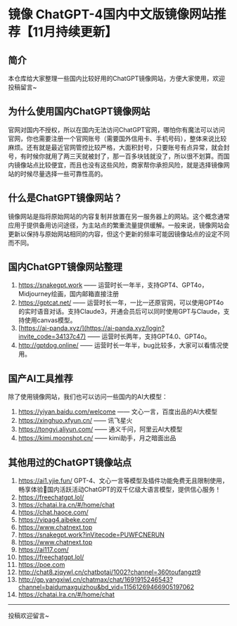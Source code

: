 # 镜像 ChatGPT-4国内中文版镜像网站推荐【11月持续更新】
## 简介
本仓库给大家整理一些国内比较好用的ChatGPT镜像网站，方便大家使用，欢迎投稿留言~

## 为什么使用国内ChatGPT镜像网站
官网对国内不授权，所以在国内无法访问ChatGPT官网，哪怕你有魔法可以访问官网，你也需要注册一个官网账号（需要国外信用卡、手机号码），整体来说比较麻烦。还有就是最近官网管控比较严格，大面积封号，只要账号有点异常，就会封号，有时候你就用了两三天就被封了，那一百多块钱就没了，所以很不划算。而国内镜像站点比较便宜，而且也没有这些风险，商家帮你承担风险，就是选择镜像网站的时候尽量选择一些可靠性高的。

## 什么是ChatGPT镜像网站？
镜像网站是指将原始网站的内容复制并放置在另一服务器上的网站。这个概念通常应用于提供备用访问途径，为主站点的繁重流量提供缓解。一般来说，镜像网站会更新以保持与原始网站相同的内容，但这个更新的频率可能因镜像站点的设定不同而不同。

## 国内ChatGPT镜像网站整理
1. https://snakegpt.work —— 运营时长一年半，支持GPT4、GPT4o，Midjourney绘画，国内邮箱直接注册
2. https://gptcat.net/ ——  运营时长一年，一比一还原官网，可以使用GPT4o的实时语音对话。支持Claude3，开通会员后可以同时使用GPT与Claude，支持使用canvas模型。
3. [https://ai-panda.xyz/](https://ai-panda.xyz/login?invite_code=34137c47)  ——  运营时长两年，支持GPT4.0、GPT4o。
4. http://gptdog.online/  —— 运营时长一年半，bug比较多，大家可以看情况使用。

## 国产AI工具推荐
除了使用镜像网站，我们也可以访问一些国内的AI大模型：
1. https://yiyan.baidu.com/welcome —— 文心一言，百度出品的AI大模型
2. https://xinghuo.xfyun.cn/     ——  讯飞星火
3. https://tongyi.aliyun.com/    ——  通义千问，阿里云AI大模型
4. https://kimi.moonshot.cn/    —— kimi助手，月之暗面出品

## 其他用过的ChatGPT镜像站点
1. https://ai1.yjie.fun/  GPT-4、文心一言等模型及插件功能免费无且限制使用，畅享体验🎉国内活跃活动ChatGPT的双千亿级大语言模型，提供信心服务！
2. https://freechatgpt.lol/
3. https://chatai.lra.cn/#/home/chat
4. https://chat.haoce.com/
5. https://vipag4.aibeke.com/
6. https://www.chatnext.top
7. https://snakegpt.work?inVitecode=PUWFCNERUN
8. https://www.chatnext.top
9. https://ai117.com/
10. https://freechatgpt.lol/
11. https://poe.com
12. http://chat8.zjqywl.cn/chatbotai/1002?channel=360toufangzt9
13. http://gp.yangxiwl.cn/chatmax/chat/1691915246543?channel=baidumaxguizhou&bd_vid=11561269466905197062
14. https://chatai.lra.cn/#/home/chat

---
投稿欢迎留言~

